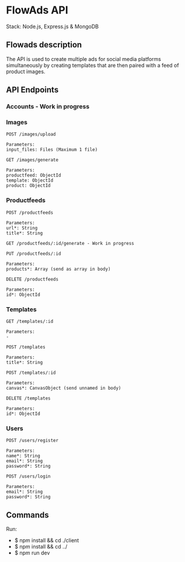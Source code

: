# FlowAds API
Stack: Node.js, Express.js & MongoDB

## Flowads description
The API is used to create multiple ads for social media platforms simultaneously by creating templates that are then paired with a feed of product images.

## API Endpoints

### Accounts - Work in progress

### Images

```
POST /images/upload

Parameters:
input_files: Files (Maximum 1 file)
```

```
GET /images/generate

Parameters:
productfeed: ObjectId
template: ObjectId
product: ObjectId
```


### Productfeeds

```
POST /productfeeds

Parameters:
url*: String
title*: String
```

```
GET /productfeeds/:id/generate - Work in progress
```

```
PUT /productfeeds/:id

Parameters:
products*: Array (send as array in body)
```

```
DELETE /productfeeds

Parameters:
id*: ObjectId
```

### Templates

```
GET /templates/:id

Parameters:
-
```

```
POST /templates

Parameters:
title*: String
```

```
POST /templates/:id

Parameters:
canvas*: CanvasObject (send unnamed in body)
```

```
DELETE /templates

Parameters:
id*: ObjectId
```


### Users

```
POST /users/register

Parameters:
name*: String
email*: String
password*: String
```

```
POST /users/login

Parameters:
email*: String
password*: String
```


## Commands
Run: 
- $ npm install && cd ./client
- $ npm install && cd ../ 
- $ npm run dev


